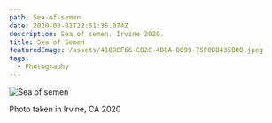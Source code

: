 ```yaml
---
path: Sea-of-semen
date: 2020-03-01T22:51:35.074Z
description: Sea of semen. Irvine 2020.
title: Sea of Semen
featuredImage: /assets/4189CF66-CD2C-4B8A-B099-75F0DB435B0B.jpeg
tags:
  - Photography
---
```

![Sea of semen](/assets/4189CF66-CD2C-4B8A-B099-75F0DB435B0B.jpeg "Sea of semen")

Photo taken in Irvine, CA 2020
